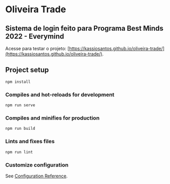 # Oliveira Trade


## Sistema de login feito para Programa Best Minds 2022 - Everymind
Acesse para testar o projeto: [https://kassiosantos.github.io/oliveira-trade/](https://kassiosantos.github.io/oliveira-trade/).





## Project setup
```
npm install
```

### Compiles and hot-reloads for development
```
npm run serve
```

### Compiles and minifies for production
```
npm run build
```

### Lints and fixes files
```
npm run lint
```

### Customize configuration
See [Configuration Reference](https://cli.vuejs.org/config/).
